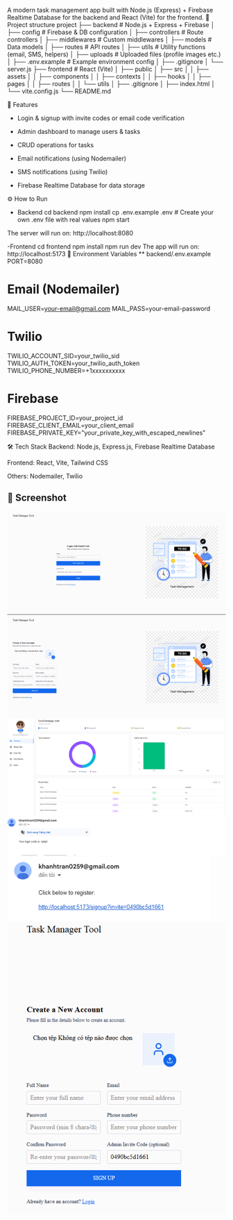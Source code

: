 A modern task management app built with Node.js (Express) + Firebase Realtime Database for the backend and React (Vite) for the frontend.
📂 Project structure
project
├── backend                # Node.js + Express + Firebase
│   ├── config             # Firebase & DB configuration
│   ├── controllers        # Route controllers
│   ├── middlewares        # Custom middlewares
│   ├── models             # Data models
│   ├── routes             # API routes
│   ├── utils              # Utility functions (email, SMS, helpers)
│   ├── uploads            # Uploaded files (profile images etc.)
│   ├── .env.example       # Example environment config
│   ├── .gitignore
│   └── server.js
├── frontend               # React (Vite)
│   ├── public
│   ├── src
│   │   ├── assets
│   │   ├── components
│   │   ├── contexts
│   │   ├── hooks
│   │   ├── pages
│   │   ├── routes
│   │   └── utils
│   ├── .gitignore
│   ├── index.html
│   └── vite.config.js
└── README.md

🚀 Features
* Login & signup with invite codes or email code verification

* Admin dashboard to manage users & tasks

* CRUD operations for tasks

* Email notifications (using Nodemailer)

* SMS notifications (using Twilio)

* Firebase Realtime Database for data storage

⚙️ How to Run
- Backend
cd backend
npm install
cp .env.example .env   # Create your own .env file with real values
npm start

The server will run on: http://localhost:8080

-Frontend
cd frontend
npm install
npm run dev
The app will run on: http://localhost:5173
🔑 Environment Variables
** backend/.env.example
PORT=8080

# Email (Nodemailer)
MAIL_USER=your-email@gmail.com
MAIL_PASS=your-email-password

# Twilio
TWILIO_ACCOUNT_SID=your_twilio_sid
TWILIO_AUTH_TOKEN=your_twilio_auth_token
TWILIO_PHONE_NUMBER=+1xxxxxxxxxx

# Firebase
FIREBASE_PROJECT_ID=your_project_id
FIREBASE_CLIENT_EMAIL=your_client_email
FIREBASE_PRIVATE_KEY="your_private_key_with_escaped_newlines"


🛠️ Tech Stack
Backend: Node.js, Express.js, Firebase Realtime Database

Frontend: React, Vite, Tailwind CSS

Others: Nodemailer, Twilio

## 📸 Screenshot

![Screenshot](./frontend/task-management/public/image1.png)
![Screenshot](./frontend/task-management/public/image2.png)
![Screenshot](./frontend/task-management/public/image3.png)
![Screenshot](./frontend/task-management/public/image4.png)
![Screenshot](./frontend/task-management/public/image5.png)
![Screenshot](./frontend/task-management/public/image6.png)
